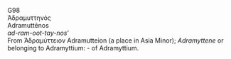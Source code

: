 G98  
Ἀδραμυττηνός  
Adramuttēnos  
*ad-ram-oot-tay-nos‘*  
From Ἀδραμύττειον Adramutteion (a place in Asia Minor); *Adramyttene* or
belonging to Adramyttium: - of Adramyttium.  
